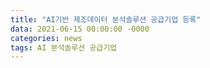 ```yaml
---
title: "AI기반 제조데이터 분석솔루션 공급기업 등록"
data: 2021-06-15 00:00:00 -0000
categories: news 
tags: AI 분석솔루션 공급기업
---
```

